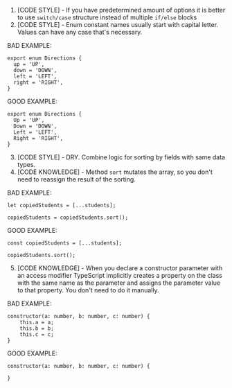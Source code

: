 1. [CODE STYLE] - If you have predetermined amount of options it is better to use ```switch/case``` structure instead
of multiple ```if/else``` blocks
2. [CODE STYLE] - Enum constant names usually start with capital letter. Values can have any case that's necessary.

BAD EXAMPLE:
```
export enum Directions {
  up = 'UP',
  down = 'DOWN',
  left = 'LEFT',
  right = 'RIGHT',
}
```

GOOD EXAMPLE:
```
export enum Directions {
  Up = 'UP',
  Down = 'DOWN',
  Left = 'LEFT',
  Right = 'RIGHT',
}
```

3. [CODE STYLE] - DRY. Combine logic for sorting by fields with same data types.
4. [CODE KNOWLEDGE] - Method `sort` mutates the array, so you don't need to reassign the result of the sorting.

BAD EXAMPLE:
```
let copiedStudents = [...students];

copiedStudents = copiedStudents.sort();
```


GOOD EXAMPLE:
```
const copiedStudents = [...students];

copiedStudents.sort();
```

5. [CODE KNOWLEDGE] - When you declare a constructor parameter with an access modifier TypeScript implicitly creates a property on the class with the same name as the parameter and assigns the parameter value to that property. You don't need to do it manually.

BAD EXAMPLE: 
```
constructor(a: number, b: number, c: number) {
    this.a = a;
    this.b = b;
    this.c = c;
}
```

GOOD EXAMPLE: 
```
constructor(a: number, b: number, c: number) {

}
```


